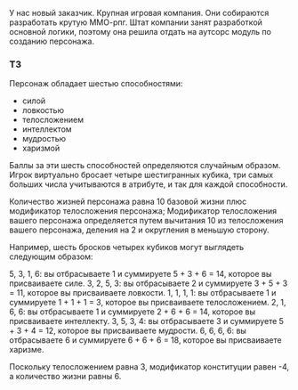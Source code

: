 У нас новый заказчик. Крупная игровая компания. Они собираются разработать крутую ММО-рпг. 
Штат компании занят разработкой основной логики, поэтому она решила отдать на аутсорс модуль по созданию персонажа.

### ТЗ

Персонаж обладает шестью способностями: 
- силой
- ловкостью
- телосложением
- интеллектом
- мудростью
- харизмой
 
Баллы за эти шесть способностей определяются случайным образом. Игрок виртуально бросает четыре шестигранных кубика,
три самых больших числа учитываются в атрибуте, и так для каждой способности.

Количество жизней персонажа равна 10 базовой жизни плюс модификатор телосложения персонажа;
Модификатор телосложения вашего персонажа определяется путем вычитания 10 из телосложения вашего персонажа, деления на 2 и округления в меньшую сторону.

Например, шесть бросков четырех кубиков могут выглядеть следующим образом:

5, 3, 1, 6: вы отбрасываете 1 и суммируете 5 + 3 + 6 = 14, которое вы присваиваете силе.
3, 2, 5, 3: вы отбрасываете 2 и суммируете 3 + 5 + 3 = 11, которое вы присваиваете ловкости.
1, 1, 1, 1: вы отбрасываете 1 и суммируете 1 + 1 + 1 = 3, которое вы присваиваете телосложением.
2, 1, 6, 6: вы отбрасываете 1 и суммируете 2 + 6 + 6 = 14, которое вы присваиваете интеллекту.
3, 5, 3, 4: вы отбрасываете 3 и суммируете 5 + 3 + 4 = 12, которое вы присваиваете мудрости.
6, 6, 6, 6: вы отбрасываете 6 и суммируете 6 + 6 + 6 = 18, которое вы присваиваете харизме.

Поскольку телосложением равна 3, модификатор конституции равен -4, а количество жизни равны 6.


